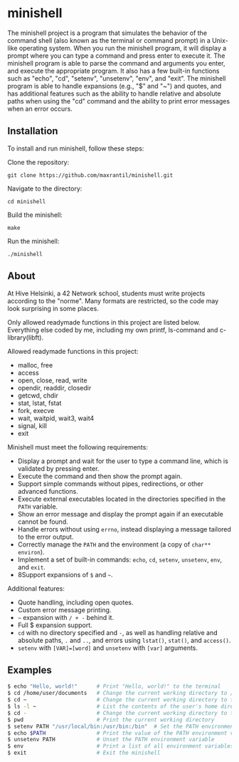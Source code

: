 # minishell

The minishell project is a program that simulates the behavior of the command shell (also known as the terminal or command prompt) in a Unix-like operating system. When you run the minishell program, it will display a prompt where you can type a command and press enter to execute it. The minishell program is able to parse the command and arguments you enter, and execute the appropriate program. It also has a few built-in functions such as "echo", "cd", "setenv", "unsetenv", "env", and "exit". The minishell program is able to handle expansions (e.g., "$" and "~") and quotes, and has additional features such as the ability to handle relative and absolute paths when using the "cd" command and the ability to print error messages when an error occurs.


## Installation
To install and run minishell, follow these steps:

Clone the repository:
```
git clone https://github.com/maxrantil/minishell.git
```
Navigate to the directory:
```
cd minishell
```
Build the minishell:
```
make
```
Run the minishell:
```
./minishell
```


## About
At Hive Helsinki, a 42 Network school, students must write projects according to the "norme". Many formats are restricted, so the code may look surprising in some places.

Only allowed readymade functions in this project are listed below. Everything
else coded by me, including my own printf, ls-command and c-library(libft).

Allowed readymade functions in this project:

* malloc, free
* access
* open, close, read, write
* opendir, readdir, closedir
* getcwd, chdir
* stat, lstat, fstat
* fork, execve
* wait, waitpid, wait3, wait4
* signal, kill
* exit

Minishell must meet the following requirements:

* Display a prompt and wait for the user to type a command line, which is validated by pressing enter.
* Execute the command and then show the prompt again.
* Support simple commands without pipes, redirections, or other advanced functions.
* Execute external executables located in the directories specified in the ``PATH`` variable.
* Show an error message and display the prompt again if an executable cannot be found.
* Handle errors without using ``errno``, instead displaying a message tailored to the error output.
* Correctly manage the ``PATH`` and the environment (a copy of ``char** environ``).
* Implement a set of built-in commands: ``echo``, ``cd``, ``setenv``, ``unsetenv``, ``env``, and ``exit``.
* 8Support expansions of ``$`` and ``~``.

Additional features:

* Quote handling, including open quotes.
* Custom error message printing.
* ``~`` expansion with ``/ + -`` behind it.
* Full $ expansion support.
* ``cd`` with no directory specified and ``-``, as well as handling relative and absolute paths, ``.`` and ``..``, and errors using ``lstat()``, ``stat()``, and ``access()``.
* ``setenv`` with ``[VAR]=[word]`` and ``unsetenv`` with ``[var]`` arguments.


## Examples

```bash
$ echo "Hello, world!"      # Print "Hello, world!" to the terminal
$ cd /home/user/documents   # Change the current working directory to /home/user/documents
$ cd ~                      # Change the current working directory to the user's home directory
$ ls -l ~                   # List the contents of the user's home directory in long format
$ cd -                      # Change the current working directory to the previous working directory
$ pwd                       # Print the current working directory
$ setenv PATH "/usr/local/bin:/usr/bin:/bin"  # Set the PATH environment variable to include several directories
$ echo $PATH                # Print the value of the PATH environment variable
$ unsetenv PATH             # Unset the PATH environment variable
$ env                       # Print a list of all environment variables
$ exit                      # Exit the minishell
```
